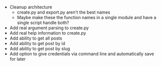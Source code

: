 - Cleanup architecture
    - create.py and export.py aren't the best names
    - Maybe make these the function names in a single module and have a single
      script handle both?
- Add real argument parsing to create.py
- Add real help information to create.py
- Add ability to get all posts
- Add ability to get post by id
- Add ability to get post by slug
- Add option to give credentials via command line and automatically save for
  later

